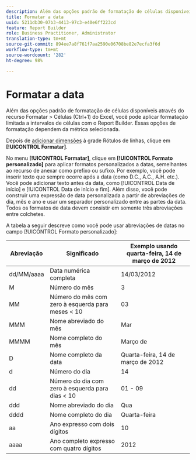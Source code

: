 ```yaml
---
description: Além das opções padrão de formatação de células disponíveis através do recurso Formatar > Células (Ctrl+1) do Excel, você pode aplicar formatação limitada a intervalos de células com o Report Builder. Essas opções de formatação dependem da métrica selecionada.
title: Formatar a data
uuid: 5211db30-07b3-4413-97c3-e40e6ff223cd
feature: Report Builder
role: Business Practitioner, Administrator
translation-type: tm+mt
source-git-commit: 894ee7a8f761f7aa2590e06708be82e7ecfa3f6d
workflow-type: tm+mt
source-wordcount: '282'
ht-degree: 98%

---
```



# Formatar a data

Além das opções padrão de formatação de células disponíveis através do recurso Formatar > Células (Ctrl+1) do Excel, você pode aplicar formatação limitada a intervalos de células com o Report Builder. Essas opções de formatação dependem da métrica selecionada.

Depois de [adicionar dimensões](/help/analyze/report-builder/layout/c-metrics-dimensions/t-add-metrics-and-dimensions.md) à grade Rótulos de linhas, clique em **[!UICONTROL Formatar]**.

No menu **[!UICONTROL Formatar]**, clique em **[!UICONTROL Formato personalizado]** para aplicar formatos personalizados a datas, semelhantes ao recurso de anexar como prefixo ou sufixo. Por exemplo, você pode inserir texto que sempre ocorre após a data (como D.C., A.C., A.H. etc.). Você pode adicionar texto antes da data, como [!UICONTROL Data de início] e [!UICONTROL Data de início e fim]. Além disso, você pode construir uma expressão de data personalizada a partir de abreviações de dia, mês e ano e usar um separador personalizado entre as partes da data. Todos os formatos de data devem consistir em somente três abreviações entre colchetes.

A tabela a seguir descreve como você pode usar abreviações de datas no campo [!UICONTROL Formato personalizado]:

| Abreviação | Significado | Exemplo   usando quarta-feira, 14 de março de 2012 |
|--- |--- |--- |
| dd/MM/aaaa | Data numérica completa | 14/03/2012 |
| M | Número do mês | 3 |
| MM | Número do mês com zero à esquerda para meses &lt; 10 | 03 |
| MMM | Nome abreviado do mês | Mar |
| MMMM | Nome completo do mês | Março de |
| D | Nome completo da data | Quarta-feira, 14 de março de 2012 |
| d | Número do dia | 14 |
| dd | Número do dia com zero à esquerda para dias &lt; 10 | 01 - 09 |
| ddd | Nome abreviado do dia | Qua |
| dddd | Nome completo do dia | Quarta-feira |
| aa | Ano expresso com dois dígitos | 10 |
| aaaa | Ano completo expresso com quatro dígitos | 2012 |
